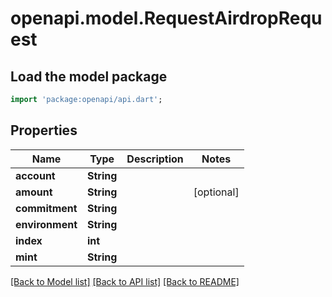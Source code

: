 # openapi.model.RequestAirdropRequest

## Load the model package
```dart
import 'package:openapi/api.dart';
```

## Properties
Name | Type | Description | Notes
------------ | ------------- | ------------- | -------------
**account** | **String** |  | 
**amount** | **String** |  | [optional] 
**commitment** | **String** |  | 
**environment** | **String** |  | 
**index** | **int** |  | 
**mint** | **String** |  | 

[[Back to Model list]](../README.md#documentation-for-models) [[Back to API list]](../README.md#documentation-for-api-endpoints) [[Back to README]](../README.md)


